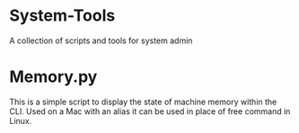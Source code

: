 System-Tools
============

A collection of scripts and tools for system admin

Memory.py
=========

This is a simple script to display the state of machine memory within the CLI. Used on a Mac with an alias it can be used in place of free command in Linux.

